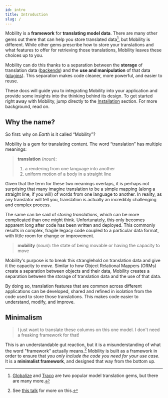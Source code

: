 ```yaml
---
id: intro
title: Introduction
slug: /
---
```


Mobility is a **framework** for **translating model data**. There are many
other gems out there that can help you store translated data[^1], but Mobility is
different. While other gems prescribe how to store your translations
and what features to offer for retrieving those translations, Mobility leaves
these choices up to you.

Mobility can do this thanks to a separation
between the **storage** of translation data ([backends](backends)) and the **use and manipulation** of
that data ([plugins](plugins)). This separation makes code cleaner, more powerful, and
easier to reuse.

These docs will guide you to integrating Mobility into your application and
provide some insights into the thinking behind its design. To get started right
away with Mobility, jump directly to the [Installation](installation) section.
For more background, read on.

## Why the name?

So first: why on _Earth_ is it called &#8220;Mobility&#8221;?

Mobility is a gem for translating content. The word &#8220;translation&#8221;
has multiple meanings:

> **translation** (_noun_):
> 1. a rendering from one language into another
> 2. uniform motion of a body in a straight line

Given that the term for these two meanings overlaps, it is perhaps not
surprising that many imagine translation to be a simple mapping
(along a straight line, if you will) of words from one language to another. In
reality, as any translator will tell you, translation is actually an incredibly
challenging and complex process.

The same can be said of _storing translations_, which can be more complicated
than one might think. Unfortunately, this only becomes apparent long after code
has been written and deployed. This commonly results in complex, fragile legacy
code coupled to a particular data format, with little room for change or
improvement.

> **mobility** (_noun_): the state of being movable or having the capacity to move

Mobility's purpose is to break this stranglehold on translation data and
give it the capacity to _move_. Similar to how Object Relational Mappers
(ORMs) create a separation between objects and their data, Mobility creates
a separation between the storage of translation data and the use of that data.

By doing so, translation features that are common across different applications
can be developed, shared and refined in isolation from the code used to store
those translations. This makes code easier to understand, modify, and improve.

## Minimalism

> I just want to translate these columns on this one model. I don't need
> a freaking framework for that!

This is an understandable gut reaction, but it is a misunderstanding of what
the word "framework" actually means.[^2] Mobility is built as a framework in
order to ensure that _you only include the code you need for your use case_. It is
a **minimalist framework**, and designed that way from the bottom up.

[^1]: [Globalize](https://github.com/globalize/globalize) and
[Traco](https://github.com/barsoom/traco) are two popular model translation
gems, but there are many more.
[^2]: See [this talk](https://www.youtube.com/watch?v=RZkemV_-__A) for more on this.
